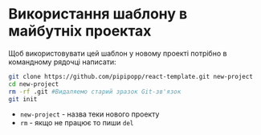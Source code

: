 # Використання шаблону в майбутніх проектах
Щоб використовувати цей шаблон у новому проекті потрібно в командному рядочці написати:
```bash
git clone https://github.com/pipipopp/react-template.git new-project
cd new-project
rm -rf .git #Видаляемо старий зразок Git-зв'язок
git init
```
* `new-project` - назва теки нового проекту
* `rm` - якщо не працює то пиши `del`
